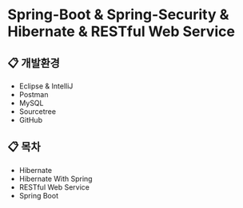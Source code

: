 # Spring-Boot & Spring-Security & Hibernate & RESTful Web Service

## :clipboard: 개발환경
* Eclipse & IntelliJ
* Postman
* MySQL 
* Sourcetree
* GitHub

## :clipboard: 목차 
* Hibernate
* Hibernate With Spring
* RESTful Web Service
* Spring Boot 
